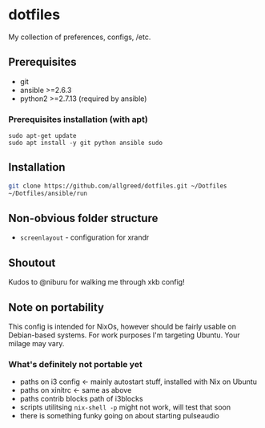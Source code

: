 # dotfiles

My collection of preferences, configs, /etc.

## Prerequisites

- git
- ansible >=2.6.3
- python2 >=2.7.13 (required by ansible)

### Prerequisites installation (with apt)

```
sudo apt-get update
sudo apt install -y git python ansible sudo
```

## Installation

```sh
git clone https://github.com/allgreed/dotfiles.git ~/Dotfiles
~/Dotfiles/ansible/run
```

## Non-obvious folder structure

- `screenlayout` - configuration for xrandr

## Shoutout

Kudos to @niburu for walking me through xkb config!

## Note on portability

This config is intended for NixOs, however should be fairly usable on Debian-based systems. For work purposes I'm targeting Ubuntu. Your milage may vary.

### What's definitely not portable yet
- paths on i3 config <- mainly autostart stuff, installed with Nix on Ubuntu
- paths on xinitrc <- same as above
- paths contrib blocks path of i3blocks
- scripts utilitsing `nix-shell -p` might not work, will test that soon
- there is something funky going on about starting pulseaudio
